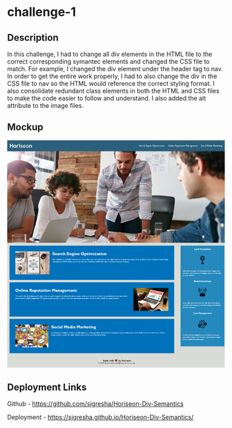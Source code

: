 # challenge-1

## Description
In this challenge, I had to change all div elements in the HTML file to the correct corresponding symantec elements and changed the CSS file to match. For example, I changed the div element under the header tag to nav. In order to get the entire work properly, I had to also change the div in the CSS file to nav so the HTML would reference the correct styling format. I also consolidate redundant class elements in both the HTML and CSS files to make the code easier to follow and understand. I also added the alt attribute to the image files.
## Mockup

![alt horiseon website](assets/images/horiseon_mockup.png)

## Deployment Links
Github - https://github.com/sjgresha/Horiseon-Div-Semantics

Deployment - https://sjgresha.github.io/Horiseon-Div-Semantics/